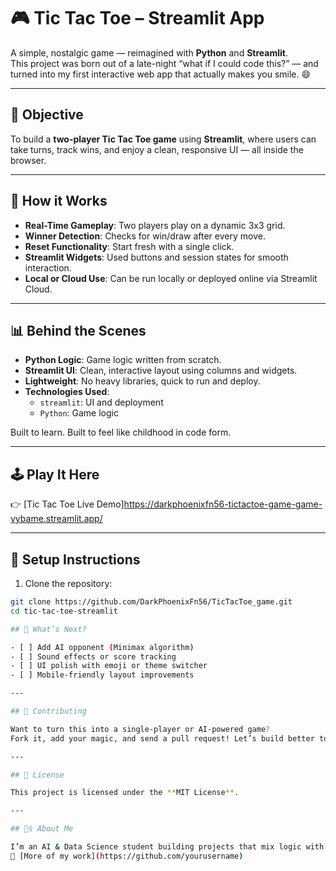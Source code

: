 # 🎮 Tic Tac Toe – Streamlit App

A simple, nostalgic game — reimagined with **Python** and **Streamlit**.  
This project was born out of a late-night “what if I could code this?” — and turned into my first interactive web app that actually makes you smile. 😄

---

## 🎯 Objective

To build a **two-player Tic Tac Toe game** using **Streamlit**, where users can take turns, track wins, and enjoy a clean, responsive UI — all inside the browser.

---

## 🧠 How it Works

- **Real-Time Gameplay**: Two players play on a dynamic 3x3 grid.
- **Winner Detection**: Checks for win/draw after every move.
- **Reset Functionality**: Start fresh with a single click.
- **Streamlit Widgets**: Used buttons and session states for smooth interaction.
- **Local or Cloud Use**: Can be run locally or deployed online via Streamlit Cloud.

---

## 📊 Behind the Scenes

- **Python Logic**: Game logic written from scratch.
- **Streamlit UI**: Clean, interactive layout using columns and widgets.
- **Lightweight**: No heavy libraries, quick to run and deploy.
- **Technologies Used**:
  - `streamlit`: UI and deployment
  - `Python`: Game logic

Built to learn. Built to feel like childhood in code form.

---

## 🕹️ Play It Here

👉 [Tic Tac Toe Live Demo]https://darkphoenixfn56-tictactoe-game-game-vybame.streamlit.app/


---

## 🔧 Setup Instructions

1. Clone the repository:

```bash
git clone https://github.com/DarkPhoenixFn56/TicTacToe_game.git
cd tic-tac-toe-streamlit

## 🚀 What’s Next?

- [ ] Add AI opponent (Minimax algorithm)  
- [ ] Sound effects or score tracking  
- [ ] UI polish with emoji or theme switcher  
- [ ] Mobile-friendly layout improvements  

---

## 🤝 Contributing

Want to turn this into a single-player or AI-powered game?  
Fork it, add your magic, and send a pull request! Let’s build better together.

---

## 📜 License

This project is licensed under the **MIT License**.

---

## 🙋‍♀️ About Me

I’m an AI & Data Science student building projects that mix logic with creativity.  
🔗 [More of my work](https://github.com/yourusername)

